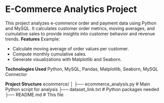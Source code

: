 # E-Commerce Analytics Project
This project analyzes e-commerce order and payment data using Python and MySQL. 
It calculates customer order metrics, moving averages, and cumulative sales to provide insights into customer behavior and revenue trends.
**Features**
Example:
- Calculate moving average of order values per customer.
- Compute monthly cumulative sales.
- Generate visualizations with Matplotlib and Seaborn.

**Technologies Used**
Python, MySQL, Pandas, Matplotlib, Seaborn, MySQL Connector

**Project Structure**
ecommerce/
│
├── ecommerce_analysis.py   # Main Python script for analysis
├── dataset_link.txt        # Python packages needed
├── README.md               # This file
